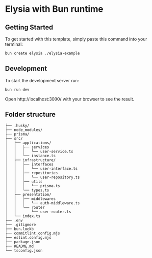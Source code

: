 # Elysia with Bun runtime

## Getting Started

To get started with this template, simply paste this command into your terminal:

```bash
bun create elysia ./elysia-example
```

## Development

To start the development server run:

```bash
bun run dev
```

Open http://localhost:3000/ with your browser to see the result.

## Folder structure

```text
├── .husky/
├── node_modules/
├── prisma/
├── src/
│   ├── applications/
│   │   ├── services
│   │   │   └── user-service.ts
│   │   └── instance.ts
│   ├── infrastructure/
│   │   ├── interfaces
│   │   │   └── user-interface.ts
│   │   ├── repositories
│   │   │   └── user-repository.ts
│   │   ├── utils
│   │   │   └── prisma.ts
│   │   └── types.ts
│   ├── presentation/
│   │   ├── middlewares
│   │   │   └── auth-middleware.ts
│   │   └── router
│   │       └── user-router.ts
│   └── index.ts
├── .env
├── .gitignore
├── bun.lockb
├── commitlint.config.mjs
├── eslint.config.mjs
├── package.json
├── README.md
└── tsconfig.json
```
